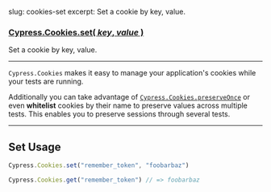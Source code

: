 slug: cookies-set
excerpt: Set a cookie by key, value.

### [Cypress.Cookies.set( *key*, *value* )](#set-usage)

Set a cookie by key, value.

***

`Cypress.Cookies` makes it easy to manage your application's cookies while your tests are running.

Additionally you can take advantage of [`Cypress.Cookies.preserveOnce`](http://on.cypress.io/api/cookies-preserveonce) or even **whitelist** cookies by their name to preserve values across multiple tests. This enables you to preserve sessions through several tests.

***

## Set Usage

```javascript
Cypress.Cookies.set("remember_token", "foobarbaz")

Cypress.Cookies.get("remember_token") // => foobarbaz
```
